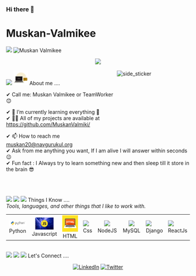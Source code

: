 ### Hi there 👋

<h1>Muskan-Valmikee</h1>
<p align="left"> <img src="https://media.giphy.com/media/iY8CRBdQXODJSCERIr/giphy.gif" width="30px"> <img src="https://komarev.com/ghpvc/?username=MuskanValmikee&label=Profile%20views&color=0e75b6&style=flat" alt="Muskan Valmikee" /> </p>
<p align="center">
<!--   <img src="github.png" height="200"/> -->
  <img src="https://media.giphy.com/media/M9gbBd9nbDrOTu1Mqx/giphy.gif" width="100"/>
  
</p>
<a href="https://www.youtube.com/watch?v=dQw4w9WgXcQ"><img src="https://user-images.githubusercontent.com/73097560/115834477-dbab4500-a447-11eb-908a-139a6edaec5c.gif"></a>
<!-- <img src="https://media.giphy.com/media/M9gbBd9nbDrOTu1Mqx/giphy.gif" width="100"/>&nbsp;New one..... -->
<img src="github.png" width="40px">&nbsp;About me ....

<img align="right" width=200px height=200px alt="side_sticker" src="https://media.giphy.com/media/L1R1tvI9svkIWwpVYr/giphy.gif" />

✔ Call me: Muskan Valmikee or TeamWorker 😊 <br>

✔ 🌱 I’m currently learning everything 🤣<br>
✔ 👨‍💻 All of my projects are available at https://github.com/MuskanValmiki/<br>

✔ 📫 How to reach me muskan20@navgurukul.org<br>
✔ Ask from me anything you want, If I am alive I will answer within seconds 😉<br>
✔ Fun fact : I Always try to learn something new and then sleep till it store in the brain 😎<br><br><br><br>

<a href="https://www.youtube.com/watch?v=dQw4w9WgXcQ"><img src="https://user-images.githubusercontent.com/73097560/115834477-dbab4500-a447-11eb-908a-139a6edaec5c.gif"></a>
<a href="https://www.youtube.com/watch?v=dQw4w9WgXcQ"><img src="https://user-images.githubusercontent.com/73097560/115834477-dbab4500-a447-11eb-908a-139a6edaec5c.gif"></a>
<img src="https://media.giphy.com/media/iY8CRBdQXODJSCERIr/giphy.gif" width="30px">&nbsp;Things I Know ....<br>
<i>Tools, languages, and other things that I like to work with.</i>
<br>
<table>
  <tr>
    <td align="center" width="96">
      <a>
        <img src="python.png" width="80"/>
      </a>
      <br>Python
    </td>
    <td align="center" width="96">
      <a>
        <img src="javascript.png" width="50"/>
      </a>
      <br>Javascript
    </td>
    <td align="center" width="96">
      <a>
        <img src="html.jpg" width="50"/>
      </a>
      <br>HTML
    </td>
    <td>
      <a>
        <img src="https://cdn-icons-png.flaticon.com/512/919/919826.png" width="80"/>
      </a>
      <br>Css
    </td>
    <td align="center" width="96">
        <a>
            <img src="https://www.vectorlogo.zone/logos/nodejs/nodejs-icon.svg" width="40"/>
        </a>
        <br>NodeJS
    </td>
    <td align="center" width="96">
      <a>
        <img src="https://www.vectorlogo.zone/logos/mysql/mysql-ar21.svg" width="60"/>
      </a>
      <br>MySQL
    </td>
    <td>
      <a>
        <img src="https://miro.medium.com/max/720/0*CMejfXR4cabOjqDy.webp" width="60"/>
      </a>
      <br>Django
    </td>
    <td>
      <a>
        <img src="https://www.freecodecamp.org/news/content/images/size/w2000/2021/06/Ekran-Resmi-2019-11-18-18.08.13.png" width="80"/>
      </a>
      <br>ReactJs
    </td>
  </tr>
</table>
<br>
<a href="https://www.youtube.com/watch?v=dQw4w9WgXcQ"><img src="https://user-images.githubusercontent.com/73097560/115834477-dbab4500-a447-11eb-908a-139a6edaec5c.gif"></a>
<a href="https://www.youtube.com/watch?v=dQw4w9WgXcQ"><img src="https://user-images.githubusercontent.com/73097560/115834477-dbab4500-a447-11eb-908a-139a6edaec5c.gif"></a>
<img src="https://media.giphy.com/media/iY8CRBdQXODJSCERIr/giphy.gif" width="30px">&nbsp;Let's Connect ....
<p align="center">
     <a href="https://www.linkedin.com/in/muskan-valmikee-0ba3a3213/"><img src="https://img.icons8.com/bubbles/50/000000/linkedin.png" width="60px" alt="LinkedIn"/></a>
     <a href="https://twitter.com/MValmikee"><img src="https://help.twitter.com/content/dam/help-twitter/brand/logo.png" width="60px" alt="Twitter"></a>
</p>

